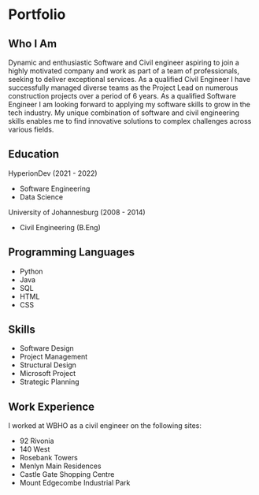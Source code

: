 # Portfolio

## Who I Am
Dynamic and enthusiastic Software and Civil engineer 
aspiring to join a highly motivated company and work as
part of a team of professionals, seeking to deliver
exceptional services. As a qualified Civil Engineer I have
successfully managed diverse teams as the Project Lead
on numerous construction projects over a period of 6
years. As a qualified Software Engineer I am looking
forward to applying my software skills to grow in the
tech industry. My unique combination of software and
civil engineering skills enables me to find innovative
solutions to complex challenges across various fields.

## Education
HyperionDev (2021 - 2022)
- Software Engineering
- Data Science

University of Johannesburg (2008 - 2014)
- Civil Engineering (B.Eng)

## Programming Languages
- Python
- Java
- SQL
- HTML
- CSS

## Skills
- Software Design
- Project Management
- Structural Design
- Microsoft Project
- Strategic Planning

## Work Experience
I worked at WBHO as a civil engineer on the following
sites:
- 92 Rivonia
- 140 West
- Rosebank Towers
- Menlyn Main Residences
- Castle Gate Shopping Centre
- Mount Edgecombe Industrial Park
